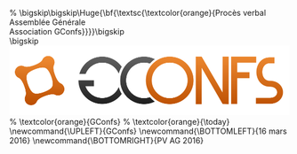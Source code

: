 % \bigskip\bigskip\Huge{\bf{\textsc{\textcolor{orange}{Procès verbal \
Assemblée Générale \
Association GConfs}}}}\bigskip\
\bigskip![](./logo_gconfs.png)
% \textcolor{orange}{GConfs}
% \textcolor{orange}{\today}
\newcommand{\UPLEFT}{GConfs}
\newcommand{\BOTTOMLEFT}{16 mars 2016}
\newcommand{\BOTTOMRIGHT}{PV AG 2016}
